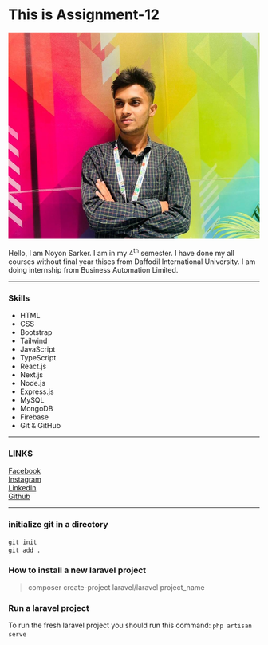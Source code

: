 # This is Assignment-12

<img src="./Pic.jpg"/>

<p>
Hello, I am Noyon Sarker. I am in my 4<sup>th</sup> semester. I have done my all courses without final year thises from Daffodil International University. I am doing internship from Business Automation Limited.
<p>

<hr>

### Skills

- HTML
- CSS
- Bootstrap
- Tailwind
- JavaScript
- TypeScript
- React.js
- Next.js
- Node.js
- Express.js
- MySQL
- MongoDB
- Firebase
- Git & GitHub

<hr>

### LINKS

[Facebook](https://www.facebook.com/prethun/) <br>
[Instagram](https://www.instagram.com/i.amithun) <br>
[LinkedIn](https://www.linkedin.com/in/noyon674/) <br>
[Github](https://github.com/noyon674)

<hr>

### initialize git in a directory

```
git init
git add .
```

### How to install a new laravel project

> composer create-project laravel/laravel project_name

### Run a laravel project

To run the fresh laravel project you should run this command: `php artisan serve`
